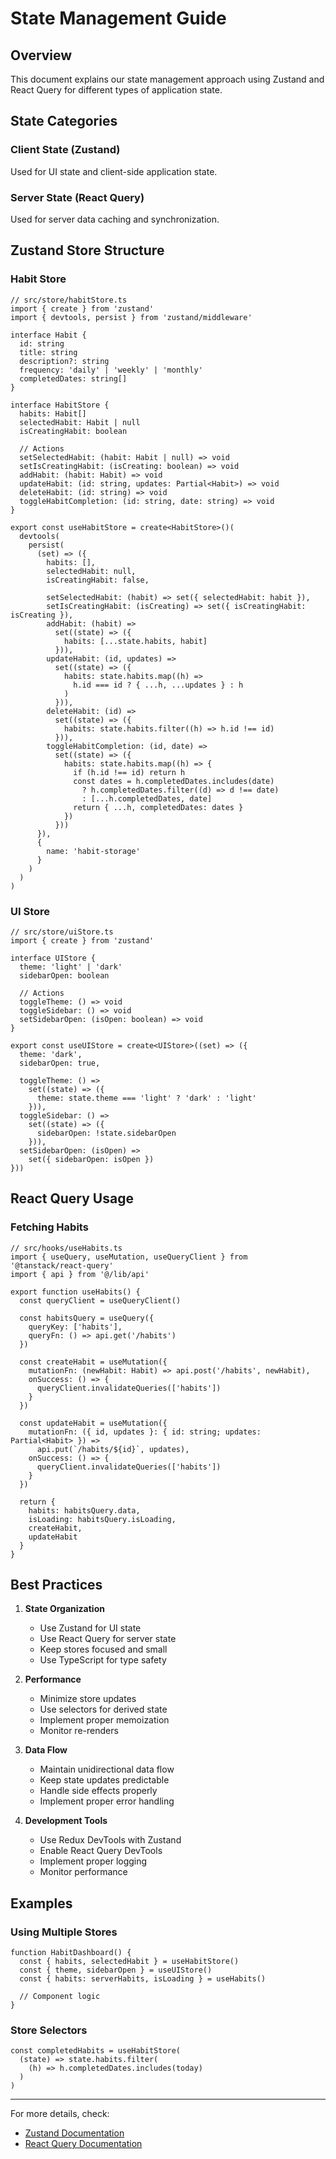 # State Management Guide

## Overview
This document explains our state management approach using Zustand and React Query for different types of application state.

## State Categories

### Client State (Zustand)
Used for UI state and client-side application state.

### Server State (React Query)
Used for server data caching and synchronization.

## Zustand Store Structure

### Habit Store
```tsx
// src/store/habitStore.ts
import { create } from 'zustand'
import { devtools, persist } from 'zustand/middleware'

interface Habit {
  id: string
  title: string
  description?: string
  frequency: 'daily' | 'weekly' | 'monthly'
  completedDates: string[]
}

interface HabitStore {
  habits: Habit[]
  selectedHabit: Habit | null
  isCreatingHabit: boolean
  
  // Actions
  setSelectedHabit: (habit: Habit | null) => void
  setIsCreatingHabit: (isCreating: boolean) => void
  addHabit: (habit: Habit) => void
  updateHabit: (id: string, updates: Partial<Habit>) => void
  deleteHabit: (id: string) => void
  toggleHabitCompletion: (id: string, date: string) => void
}

export const useHabitStore = create<HabitStore>()(
  devtools(
    persist(
      (set) => ({
        habits: [],
        selectedHabit: null,
        isCreatingHabit: false,

        setSelectedHabit: (habit) => set({ selectedHabit: habit }),
        setIsCreatingHabit: (isCreating) => set({ isCreatingHabit: isCreating }),
        addHabit: (habit) => 
          set((state) => ({ 
            habits: [...state.habits, habit] 
          })),
        updateHabit: (id, updates) =>
          set((state) => ({
            habits: state.habits.map((h) => 
              h.id === id ? { ...h, ...updates } : h
            )
          })),
        deleteHabit: (id) =>
          set((state) => ({
            habits: state.habits.filter((h) => h.id !== id)
          })),
        toggleHabitCompletion: (id, date) =>
          set((state) => ({
            habits: state.habits.map((h) => {
              if (h.id !== id) return h
              const dates = h.completedDates.includes(date)
                ? h.completedDates.filter((d) => d !== date)
                : [...h.completedDates, date]
              return { ...h, completedDates: dates }
            })
          }))
      }),
      {
        name: 'habit-storage'
      }
    )
  )
)
```

### UI Store
```tsx
// src/store/uiStore.ts
import { create } from 'zustand'

interface UIStore {
  theme: 'light' | 'dark'
  sidebarOpen: boolean
  
  // Actions
  toggleTheme: () => void
  toggleSidebar: () => void
  setSidebarOpen: (isOpen: boolean) => void
}

export const useUIStore = create<UIStore>((set) => ({
  theme: 'dark',
  sidebarOpen: true,
  
  toggleTheme: () => 
    set((state) => ({ 
      theme: state.theme === 'light' ? 'dark' : 'light' 
    })),
  toggleSidebar: () => 
    set((state) => ({ 
      sidebarOpen: !state.sidebarOpen 
    })),
  setSidebarOpen: (isOpen) => 
    set({ sidebarOpen: isOpen })
}))
```

## React Query Usage

### Fetching Habits
```tsx
// src/hooks/useHabits.ts
import { useQuery, useMutation, useQueryClient } from '@tanstack/react-query'
import { api } from '@/lib/api'

export function useHabits() {
  const queryClient = useQueryClient()

  const habitsQuery = useQuery({
    queryKey: ['habits'],
    queryFn: () => api.get('/habits')
  })

  const createHabit = useMutation({
    mutationFn: (newHabit: Habit) => api.post('/habits', newHabit),
    onSuccess: () => {
      queryClient.invalidateQueries(['habits'])
    }
  })

  const updateHabit = useMutation({
    mutationFn: ({ id, updates }: { id: string; updates: Partial<Habit> }) =>
      api.put(`/habits/${id}`, updates),
    onSuccess: () => {
      queryClient.invalidateQueries(['habits'])
    }
  })

  return {
    habits: habitsQuery.data,
    isLoading: habitsQuery.isLoading,
    createHabit,
    updateHabit
  }
}
```

## Best Practices

1. **State Organization**
   - Use Zustand for UI state
   - Use React Query for server state
   - Keep stores focused and small
   - Use TypeScript for type safety

2. **Performance**
   - Minimize store updates
   - Use selectors for derived state
   - Implement proper memoization
   - Monitor re-renders

3. **Data Flow**
   - Maintain unidirectional data flow
   - Keep state updates predictable
   - Handle side effects properly
   - Implement proper error handling

4. **Development Tools**
   - Use Redux DevTools with Zustand
   - Enable React Query DevTools
   - Implement proper logging
   - Monitor performance

## Examples

### Using Multiple Stores
```tsx
function HabitDashboard() {
  const { habits, selectedHabit } = useHabitStore()
  const { theme, sidebarOpen } = useUIStore()
  const { habits: serverHabits, isLoading } = useHabits()

  // Component logic
}
```

### Store Selectors
```tsx
const completedHabits = useHabitStore(
  (state) => state.habits.filter(
    (h) => h.completedDates.includes(today)
  )
)
```

---

For more details, check:
- [Zustand Documentation](https://github.com/pmndrs/zustand)
- [React Query Documentation](https://tanstack.com/query/latest)